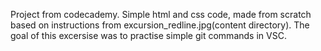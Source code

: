 Project from codecademy. Simple html and css code, made from scratch based on instructions from excursion_redline.jpg(content directory). The goal of this excersise was to practise simple git commands in VSC.
